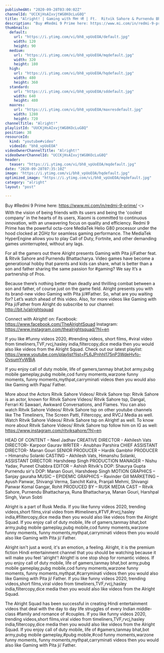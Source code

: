 ```yaml
---
publishedAt: "2020-09-28T03:00:02Z"
channelId: "UCCKjHsAIxvjtWG8KOcLuG8Q"
title: "Alright! | Gaming with पिता जी | Ft.  Ritvik Sahore ​& Purnendu Bhattacharya"
description: "Buy #Redmi 9 Prime here: https://www.mi.com/in/redmi-9-prime/ 👈  \nWith the vision of being friends with its users and being the 'coolest company' in the hearts of its users, Xiaomi is committed to continuous innovation, with an unwavering focus on quality and efficiency. Redmi 9 Prime has the powerful octa-core MediaTek Helio G80 processor under the hood clocked at 2GHz for seamless gaming performance. The MediaTek HyperEngine allows you to play Call of Duty, Fortnite, and other demanding games uninterrupted, without any lags.\n\nFor all the gamers out there Alright presents Gaming with Pita ji/Father feat. & Ritvik Sahore and Purnendu Bhattacharya. Video games have become a generational hobby that parents and kids can share, what is better than a son and father sharing the same passion for #gaming? We say It’s a partnership of Pros.\n\nBecause there’s nothing better than deadly and thrilling combat between a son and father, of course just on the game field. Alright presents you with its brand-new video Gaming with Pita ji/#Father. So, what are you waiting for? Let’s watch ahead of this video. Also, for more videos like Gaming with Pita ji/Father from Alright do subscribe to our channel: http://bit.ly/alrightsquad\n\nConnect with Alright! on:\nFacebook: https://www.facebook.com/TheAlrightSquad\nInstagram: https://www.instagram.com/thealrightsquad/?hl=en\n\nIf you like #funny videos 2020, #trending videos, short films, #viral video from timeliners,TVF,rvcj,hasley india,filtercopy,dice media then you would also like videos from the Alright Squad. Check out our latest playlist: https://www.youtube.com/playlist?list=PL6JPnhhI175nP3WdeHvfo-OvsumYvWBiA\n\nIf you enjoy call of duty mobile, life of gamers,tanmay bhat,bot army,pubg mobile gameplay,pubg mobile,cod funny moments,warzone funny moments, funny moments,mythpat,carryminati videos then you would also like Gaming with Papa/ Father. \n\nMore about the Actors\nRitvik Sahore Videos/ Ritvik Sahore tsp: Ritvik Sahore is an actor, known for Ritvik Sahore Videos/ Ritvik Sahore tsp, Dangal, Ferrari Ki Sawaari, Awkward Conversations, and Flames. You can also watch Ritvik Sahore Videos/ Ritvik Sahore tsp on other youtube channels like The Timeliners, The Screen Patti, Filtercopy, and RVCJ Media as well. Watch Ritvik Sahore Videos/ Ritvik Sahore tsp on Alright! as well. To know more about Ritvik Sahore Videos/ Ritvik Sahore tsp follow him on IG as well: https://www.instagram.com/ritviksahore/?hl=en\n\n\nHEAD OF CONTENT – Neel Jadhav\nCREATIVE DIRECTOR - Akhilesh Vats\nDIRECTOR– Karpoor Gaurav\nWRITER - Anubhav Parshira\nCHIEF ASSISTANT DIRECTOR- Manan Gouri\nSENIOR PRODUCER – Hardik Gambhir\nPRODUCER – Himanshu Solanki\nCASTING – Akhilesh Vats, Himanshu Solanki,\nASSISTANT DIRECTOR: Harshdeep Singh\nPRODUCTION MANAGER – Nishu Yadav, Puneet Chabbra\nEDITOR – Ashish\nRitvik's DOP:  Shaurya Gupta\nPurnendu sir's DOP: Manan Gouri, Harshdeep Singh\nMOTION GRAPHICS –  Sanjay gauraha\nMUSIC – EPIDEMIC\nGRAPHICS – Ravinder Gill\nMARKETING – Ayush Panwar, Shivangi Verma, Sanchit Kalra, Pranjali Mehmi, Shivangi Panwar Komal Gangar, Rohit\nPRODUCED BY – RUSK MEDIA\nCAST – Ritvik Sahore, Purnendu Bhattacharya, Runa Bhattacharya, Manan Gouri, Harshpal Singh, Varun Sobti\n\nAlright is a part of Rusk Media. If you like funny videos 2020, trending videos,short films,viral video from #timeliners,#TVF,#rvcj,hasley india,#filtercopy,dice media then you would also like videos from the Alright Squad. If you enjoy call of duty mobile, life of gamers,tanmay bhat,bot army,pubg mobile gameplay,pubg mobile,cod funny moments,warzone funny moments, funny moments,mythpat,carryminati videos then you would also like Gaming with Pita ji/ Father. \n\nAlright isn't just a word, it's an emotion, a feeling. Alright, it is the premium fiction Hindi entertainment channel that you should be watching because it will make you feel 'alright'! Alright! is one stop shop for romantic videos. If you enjoy call of duty mobile, life of gamers,tanmay bhat,bot army,pubg mobile gameplay,pubg mobile,cod funny moments,warzone funny moments, funny moments,mythpat,#carryminati videos then you would also like Gaming with Pita ji/ Father. If you like funny videos 2020, trending videos,short films,viral video from timeliners,TVF,rvcj,hasley india,filtercopy,dice media then you would also like videos from the Alright Squad.  \n\nThe Alright Squad has been successful in creating Hindi entertainment videos that deal with the day to day life struggles of every Indian middle-class #family and romance of #couples. If you like funny videos 2020, trending videos,short films,viral video from timeliners,TVF,rvcj,hasley india,filtercopy,dice media then you would also like videos from the Alright Squad. If you enjoy call of duty mobile, life of #gamers,tanmay bhat,bot army,pubg mobile gameplay,#pubg mobile,#cod funny moments,warzone funny moments, funny moments,mythpat,carryminati videos then you would also like Gaming with Pita ji/ Father."
thumbnails:
  default:
    url: "https://i.ytimg.com/vi/bh8_vpUoEOA/default.jpg"
    width: 120
    height: 90
  medium:
    url: "https://i.ytimg.com/vi/bh8_vpUoEOA/mqdefault.jpg"
    width: 320
    height: 180
  high:
    url: "https://i.ytimg.com/vi/bh8_vpUoEOA/hqdefault.jpg"
    width: 480
    height: 360
  standard:
    url: "https://i.ytimg.com/vi/bh8_vpUoEOA/sddefault.jpg"
    width: 640
    height: 480
  maxres:
    url: "https://i.ytimg.com/vi/bh8_vpUoEOA/maxresdefault.jpg"
    width: 1280
    height: 720
channelTitle: "Alright!"
playlistId: "UUCKjHsAIxvjtWG8KOcLuG8Q"
position: 38
resourceId:
  kind: "youtube#video"
  videoId: "bh8_vpUoEOA"
videoOwnerChannelTitle: "Alright!"
videoOwnerChannelId: "UCCKjHsAIxvjtWG8KOcLuG8Q"
header:
  teaser: "https://i.ytimg.com/vi/bh8_vpUoEOA/mqdefault.jpg"
date: "2020-09-28T07:35:10Z"
image: "https://i.ytimg.com/vi/bh8_vpUoEOA/hqdefault.jpg"
optimized_image: "https://i.ytimg.com/vi/bh8_vpUoEOA/mqdefault.jpg"
category: "alright"
layout: "post"

---
```

Buy #Redmi 9 Prime here: https://www.mi.com/in/redmi-9-prime/ 👈  
With the vision of being friends with its users and being the 'coolest company' in the hearts of its users, Xiaomi is committed to continuous innovation, with an unwavering focus on quality and efficiency. Redmi 9 Prime has the powerful octa-core MediaTek Helio G80 processor under the hood clocked at 2GHz for seamless gaming performance. The MediaTek HyperEngine allows you to play Call of Duty, Fortnite, and other demanding games uninterrupted, without any lags.

For all the gamers out there Alright presents Gaming with Pita ji/Father feat. & Ritvik Sahore and Purnendu Bhattacharya. Video games have become a generational hobby that parents and kids can share, what is better than a son and father sharing the same passion for #gaming? We say It’s a partnership of Pros.

Because there’s nothing better than deadly and thrilling combat between a son and father, of course just on the game field. Alright presents you with its brand-new video Gaming with Pita ji/#Father. So, what are you waiting for? Let’s watch ahead of this video. Also, for more videos like Gaming with Pita ji/Father from Alright do subscribe to our channel: http://bit.ly/alrightsquad

Connect with Alright! on:
Facebook: https://www.facebook.com/TheAlrightSquad
Instagram: https://www.instagram.com/thealrightsquad/?hl=en

If you like #funny videos 2020, #trending videos, short films, #viral video from timeliners,TVF,rvcj,hasley india,filtercopy,dice media then you would also like videos from the Alright Squad. Check out our latest playlist: https://www.youtube.com/playlist?list=PL6JPnhhI175nP3WdeHvfo-OvsumYvWBiA

If you enjoy call of duty mobile, life of gamers,tanmay bhat,bot army,pubg mobile gameplay,pubg mobile,cod funny moments,warzone funny moments, funny moments,mythpat,carryminati videos then you would also like Gaming with Papa/ Father. 

More about the Actors
Ritvik Sahore Videos/ Ritvik Sahore tsp: Ritvik Sahore is an actor, known for Ritvik Sahore Videos/ Ritvik Sahore tsp, Dangal, Ferrari Ki Sawaari, Awkward Conversations, and Flames. You can also watch Ritvik Sahore Videos/ Ritvik Sahore tsp on other youtube channels like The Timeliners, The Screen Patti, Filtercopy, and RVCJ Media as well. Watch Ritvik Sahore Videos/ Ritvik Sahore tsp on Alright! as well. To know more about Ritvik Sahore Videos/ Ritvik Sahore tsp follow him on IG as well: https://www.instagram.com/ritviksahore/?hl=en


HEAD OF CONTENT – Neel Jadhav
CREATIVE DIRECTOR - Akhilesh Vats
DIRECTOR– Karpoor Gaurav
WRITER - Anubhav Parshira
CHIEF ASSISTANT DIRECTOR- Manan Gouri
SENIOR PRODUCER – Hardik Gambhir
PRODUCER – Himanshu Solanki
CASTING – Akhilesh Vats, Himanshu Solanki,
ASSISTANT DIRECTOR: Harshdeep Singh
PRODUCTION MANAGER – Nishu Yadav, Puneet Chabbra
EDITOR – Ashish
Ritvik's DOP:  Shaurya Gupta
Purnendu sir's DOP: Manan Gouri, Harshdeep Singh
MOTION GRAPHICS –  Sanjay gauraha
MUSIC – EPIDEMIC
GRAPHICS – Ravinder Gill
MARKETING – Ayush Panwar, Shivangi Verma, Sanchit Kalra, Pranjali Mehmi, Shivangi Panwar Komal Gangar, Rohit
PRODUCED BY – RUSK MEDIA
CAST – Ritvik Sahore, Purnendu Bhattacharya, Runa Bhattacharya, Manan Gouri, Harshpal Singh, Varun Sobti

Alright is a part of Rusk Media. If you like funny videos 2020, trending videos,short films,viral video from #timeliners,#TVF,#rvcj,hasley india,#filtercopy,dice media then you would also like videos from the Alright Squad. If you enjoy call of duty mobile, life of gamers,tanmay bhat,bot army,pubg mobile gameplay,pubg mobile,cod funny moments,warzone funny moments, funny moments,mythpat,carryminati videos then you would also like Gaming with Pita ji/ Father. 

Alright isn't just a word, it's an emotion, a feeling. Alright, it is the premium fiction Hindi entertainment channel that you should be watching because it will make you feel 'alright'! Alright! is one stop shop for romantic videos. If you enjoy call of duty mobile, life of gamers,tanmay bhat,bot army,pubg mobile gameplay,pubg mobile,cod funny moments,warzone funny moments, funny moments,mythpat,#carryminati videos then you would also like Gaming with Pita ji/ Father. If you like funny videos 2020, trending videos,short films,viral video from timeliners,TVF,rvcj,hasley india,filtercopy,dice media then you would also like videos from the Alright Squad.  

The Alright Squad has been successful in creating Hindi entertainment videos that deal with the day to day life struggles of every Indian middle-class #family and romance of #couples. If you like funny videos 2020, trending videos,short films,viral video from timeliners,TVF,rvcj,hasley india,filtercopy,dice media then you would also like videos from the Alright Squad. If you enjoy call of duty mobile, life of #gamers,tanmay bhat,bot army,pubg mobile gameplay,#pubg mobile,#cod funny moments,warzone funny moments, funny moments,mythpat,carryminati videos then you would also like Gaming with Pita ji/ Father.